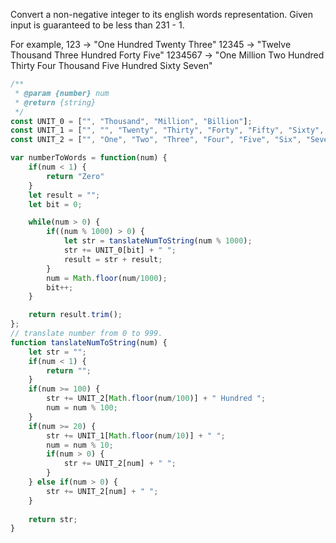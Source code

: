 Convert a non-negative integer to its english words representation. Given input is guaranteed to be less than 231 - 1.

For example,
123 -> "One Hundred Twenty Three"
12345 -> "Twelve Thousand Three Hundred Forty Five"
1234567 -> "One Million Two Hundred Thirty Four Thousand Five Hundred Sixty Seven"

```js
/**
 * @param {number} num
 * @return {string}
 */
const UNIT_0 = ["", "Thousand", "Million", "Billion"];
const UNIT_1 = ["", "", "Twenty", "Thirty", "Forty", "Fifty", "Sixty", "Seventy", "Eighty", "Ninety"];
const UNIT_2 = ["", "One", "Two", "Three", "Four", "Five", "Six", "Seven", "Eight", "Nine", "Ten", "Eleven", "Twelve", "Thirteen", "Fourteen", "Fifteen", "Sixteen", "Seventeen", "Eighteen", "Nineteen"];

var numberToWords = function(num) {
    if(num < 1) {
        return "Zero"
    }
    let result = "";
    let bit = 0;

    while(num > 0) {
        if((num % 1000) > 0) {
            let str = tanslateNumToString(num % 1000);
            str += UNIT_0[bit] + " ";
            result = str + result;
        }
        num = Math.floor(num/1000);
        bit++;
    }

    return result.trim();
};
// translate number from 0 to 999.
function tanslateNumToString(num) {
    let str = "";
    if(num < 1) {
        return "";
    }
    if(num >= 100) {
        str += UNIT_2[Math.floor(num/100)] + " Hundred ";
        num = num % 100;
    }
    if(num >= 20) {
        str += UNIT_1[Math.floor(num/10)] + " ";
        num = num % 10;
        if(num > 0) {
            str += UNIT_2[num] + " ";
        }
    } else if(num > 0) {
        str += UNIT_2[num] + " ";
    }
    
    return str;
}
```